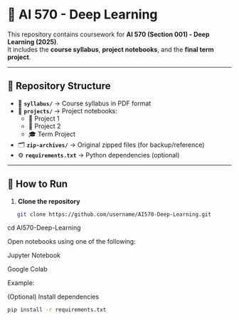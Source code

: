 # 🤖 AI 570 - Deep Learning  

This repository contains coursework for **AI 570 (Section 001) - Deep Learning (2025)**.  
It includes the **course syllabus**, **project notebooks**, and the **final term project**.  

---

## 📂 Repository Structure  
- 📘 **`syllabus/`** → Course syllabus in PDF format  
- 📑 **`projects/`** → Project notebooks:  
  - 📝 Project 1  
  - 📝 Project 2  
  - 🎓 Term Project  
- 🗂️ **`zip-archives/`** → Original zipped files (for backup/reference)  
- ⚙️ **`requirements.txt`** → Python dependencies (optional)  

---

## 🚀 How to Run  

1. **Clone the repository**  
```bash
   git clone https://github.com/username/AI570-Deep-Learning.git
```
   cd AI570-Deep-Learning

Open notebooks using one of the following:

Jupyter Notebook

Google Colab

Example:

(Optional) Install dependencies

```bash
pip install -r requirements.txt
```
